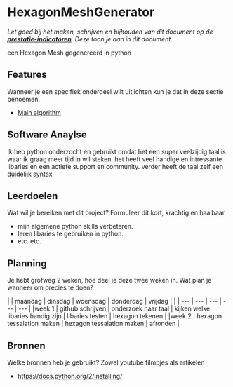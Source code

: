 # HexagonMeshGenerator
*Let goed bij het maken, schrijven en bijhouden van dit document op de **[prestatie-indicatoren](https://drive.google.com/drive/folders/1y8l0Zr4E8b6gYJui_pSzQaoWr-gEr6JN?usp=sharing)**. Deze toon je aan in dit document.*

een Hexagon Mesh gegenereerd in python 

## Features
Wanneer je een specifiek onderdeel wilt uitlichten kun je dat in deze sectie benoemen.

- [Main algorithm](https://github.com/sjorsDAwhoop/Proefopdracht_template/blob/master/hexagongrid.py)


## Software Anaylse 
Ik heb python onderzocht en gebruikt omdat het een super veelzijdig taal is waar ik graag meer tijd in wil steken. het heeft veel handige en intressante libaries en een actiefe support en community. verder heeft de taal zelf een duidelijk syntax 

## Leerdoelen 
Wat wil je bereiken met dit project? Formuleer dit kort, krachtig en haalbaar.
- mijn algemene python skills verbeteren.
- leren libaries te gebruiken in python.
- etc. etc.

## Planning 
Je hebt grofweg 2 weken, hoe deel je deze twee weken in. Wat plan je wanneer om precies te doen?

|       | maandag   | dinsdag    | woensdag       | donderdag | vrijdag     |
|       | ---       | ---        | ---            | ---       | ---         |
|week 1 | github schrijven | onderzoek naar taal  | kijken welke libaries handig zijn | libaries testen | hexagon tekenen |
|week 2 | hexagon tessalation maken | hexagon tessalation maken | afronden |

## Bronnen
Welke bronnen heb je gebruikt? Zowel youtube filmpjes als artikelen

- https://docs.python.org/2/installing/
